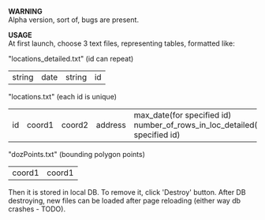 <b>WARNING</b> <br>
Alpha version, sort of, bugs are present.

<b>USAGE</b> <br>
At first launch, choose 3 text files, representing tables, formatted like:

"locations_detailed.txt" (id can repeat) <br>
<table><tr><td>string</td>  <td>date</td>  <td>string</td>  <td>id</td></tr></table>

"locations.txt" (each id is unique) <br>
<table><tr><td>id</td>  <td>coord1</td>  <td>coord2</td>  <td>address</td>  <td>max_date(for specified id)  number_of_rows_in_loc_detailed(for specified id)</td></tr></table>

"dozPoints.txt" (bounding polygon points) <br>
<table><tr><td>coord1</td>  <td>coord1</td></tr></table>

Then it is stored in local DB. To remove it, click 'Destroy' button.
After DB destroying, new files can be loaded after page reloading (either way db crashes - TODO).
